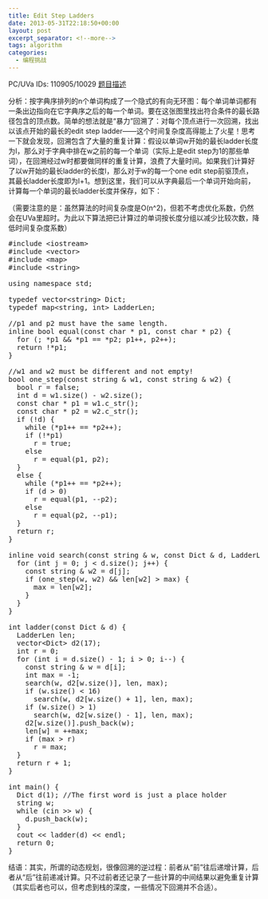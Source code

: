 ```yaml
---
title: Edit Step Ladders
date: 2013-05-31T22:18:50+00:00
layout: post
excerpt_separator: <!--more-->
tags: algorithm
categories:
  - 编程挑战
---
```

PC/UVa IDs: 110905/10029 <a href="http://uva.onlinejudge.org/index.php?option=com_onlinejudge&#038;Itemid=8&#038;page=show_problem&#038;problem=970" target="_blank">题目描述</a>

分析：按字典序排列的n个单词构成了一个隐式的有向无环图：每个单词单词都有一条出边指向在它字典序之后的每一个单词。要在这张图里找出符合条件的最长路径包含的顶点数。简单的想法就是“暴力”回溯了：对每个顶点进行一次回溯，找出以该点开始的最长的edit step ladder——这个时间复杂度高得能上了火星！思考一下就会发现，回溯包含了大量的重复计算：假设以单词w开始的最长ladder长度为l，那么对于字典中排在w之前的每一个单词（实际上是edit step为1的那些单词），在回溯经过w时都要做同样的重复计算，浪费了大量时间。如果我们计算好了以w开始的最长ladder的长度l，那么对于w的每一个one edit step前驱顶点，其最长ladder长度即为l+1。<!--more-->想到这里，我们可以从字典最后一个单词开始向前，计算每一个单词的最长ladder长度并保存，如下：


  
（需要注意的是：虽然算法的时间复杂度是O(n^2)，但若不考虑优化系数，仍然会在UVa里超时。为此以下算法把已计算过的单词按长度分组以减少比较次数，降低时间复杂度系数）

<pre class="brush: cpp; title: ; notranslate" title="">#include &lt;iostream&gt;
#include &lt;vector&gt;
#include &lt;map&gt;
#include &lt;string&gt;

using namespace std;

typedef vector&lt;string&gt; Dict;
typedef map&lt;string, int&gt; LadderLen;

//p1 and p2 must have the same length.
inline bool equal(const char * p1, const char * p2) {
  for (; *p1 && *p1 == *p2; p1++, p2++);
  return !*p1;
}

//w1 and w2 must be different and not empty!
bool one_step(const string & w1, const string & w2) {
  bool r = false;
  int d = w1.size() - w2.size();
  const char * p1 = w1.c_str();
  const char * p2 = w2.c_str();
  if (!d) {
    while (*p1++ == *p2++);
    if (!*p1)
      r = true;
    else
      r = equal(p1, p2);
  }
  else {
    while (*p1++ == *p2++);
    if (d &gt; 0)
      r = equal(p1, --p2);
    else
      r = equal(p2, --p1);
  }
  return r;
}

inline void search(const string & w, const Dict & d, LadderLen & len, int & max) {
  for (int j = 0; j &lt; d.size(); j++) {
    const string & w2 = d[j];
    if (one_step(w, w2) && len[w2] &gt; max) {
      max = len[w2];
    }
  }
}

int ladder(const Dict & d) {
  LadderLen len;
  vector&lt;Dict&gt; d2(17);
  int r = 0;
  for (int i = d.size() - 1; i &gt; 0; i--) {
    const string & w = d[i];
    int max = -1;
    search(w, d2[w.size()], len, max);
    if (w.size() &lt; 16)
      search(w, d2[w.size() + 1], len, max);
    if (w.size() &gt; 1)
      search(w, d2[w.size() - 1], len, max);
    d2[w.size()].push_back(w);
    len[w] = ++max;
    if (max &gt; r)
      r = max;
  }
  return r + 1;
}

int main() {
  Dict d(1); //The first word is just a place holder
  string w;
  while (cin &gt;&gt; w) {
    d.push_back(w);
  }
  cout &lt;&lt; ladder(d) &lt;&lt; endl;
  return 0;
}
</pre>

结语：其实，所谓的动态规划，很像回溯的逆过程：前者从“前”往后递增计算，后者从“后”往前递减计算。只不过前者还记录了一些计算的中间结果以避免重复计算（其实后者也可以，但考虑到栈的深度，一些情况下回溯并不合适）。

<div class="addtoany_share_save_container addtoany_content_bottom">
  <div class="a2a_kit a2a_kit_size_32 addtoany_list a2a_target" id="wpa2a_26">
    <a class="a2a_button_facebook" href="http://www.addtoany.com/add_to/facebook?linkurl=http%3A%2F%2Fkuangtong.me%2F2013%2F05%2F31%2Fedit-step-ladders%2F&linkname=Edit%20Step%20Ladders" title="Facebook" rel="nofollow" target="_blank"></a><a class="a2a_button_twitter" href="http://www.addtoany.com/add_to/twitter?linkurl=http%3A%2F%2Fkuangtong.me%2F2013%2F05%2F31%2Fedit-step-ladders%2F&linkname=Edit%20Step%20Ladders" title="Twitter" rel="nofollow" target="_blank"></a><a class="a2a_button_google_plus" href="http://www.addtoany.com/add_to/google_plus?linkurl=http%3A%2F%2Fkuangtong.me%2F2013%2F05%2F31%2Fedit-step-ladders%2F&linkname=Edit%20Step%20Ladders" title="Google+" rel="nofollow" target="_blank"></a><a class="a2a_button_sina_weibo" href="http://www.addtoany.com/add_to/sina_weibo?linkurl=http%3A%2F%2Fkuangtong.me%2F2013%2F05%2F31%2Fedit-step-ladders%2F&linkname=Edit%20Step%20Ladders" title="Sina Weibo" rel="nofollow" target="_blank"></a><a class="a2a_dd addtoany_share_save" href="https://www.addtoany.com/share_save"></a>
  </div>
</div>